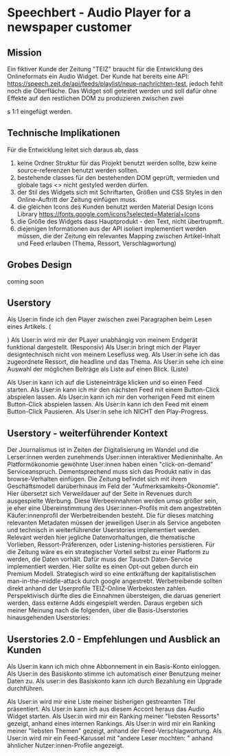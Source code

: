 # Speechbert - Audio Player for a newspaper customer

## Mission
Ein fiktiver Kunde der Zeitung "TEIZ" braucht für die Entwicklung des Onlineformats ein Audio Widget.
Der Kunde hat bereits eine API: https://speech.zeit.de/api/feeds/playlist/neue-nachrichten-test, jedoch fehlt noch die Oberfläche. Das Widget soll getestet werden und soll dafür ohne Effekte auf den restlichen DOM zu produzieren zwischen zwei <p>s 1:1 eingefügt werden.

## Technische Implikationen
Für die Entwicklung leitet sich daraus ab, dass 
1. keine Ordner Struktur für das Projekt benutzt werden sollte, bzw keine source-referenzen benutzt werden sollten.
2. bestehende classes für den bestehenden DOM geprüft, vermieden und globale tags <> nicht gestyled werden dürfen.
3. der Stil des Widgets sich mit Schriftarten, Größen und CSS Styles in den Online-Auftritt der Zeitung einfügen muss.
4. die gleichen Icons des Kunden benutzt werden Material Design Icons Library https://fonts.google.com/icons?selected=Material+Icons
5. die Größe des Widgets dass Hauptprodukt - den Text, nicht übertrupmft.
6. diejenigen Informationen aus der API isoliert implementiert werden müssen, die der Zeitung ein relevantes Mapping zwischen
    Artikel-Inhalt und Feed erlauben (Thema, Ressort, Verschlagwortung)

## Grobes Design
coming soon

## Userstory
Als User:in finde ich den Player zwischen zwei Paragraphen beim Lesen eines Artikels. (<p>)
Als User:in wird mir der PLayer unabhängig von meinem Endgerät funktional dargestellt. (Responsiv)
Als User:in bringt mich der Player designtechnisch nicht von meinem Lesefluss weg.
Als User:in sehe ich das zugeordnete Ressort, die headline und das Thema.
Als User:in sehe ich eine Auswahl der möglichen Beiträge als Liste auf einen Blick. (Liste)

Als User:in kann ich auf die Listeneinträge klicken und so einen Feed starten.
Als User:in kann ich mir den nächsten Feed mit einem Button-Click abspielen lassen.
Als User:in kann ich mir den vorherigen Feed mit einem Button-Click abspielen lassen.
Als User:in kann ich den Feed mit einem Button-Click Pausieren.
Als User:in sehe ich NICHT den Play-Progress.

## Userstory - weiterführender Kontext
Der Journalismus ist in Zeiten der Digitalisierung im Wandel und die Lerser:innen werden zunehmends User:innen interaktiver 
Medieninhalte. An Platformökonomie gewöhnte User:innen haben einen "click-on-demand" Serviceanspruch. Dementsprechend muss 
sich das Produkt nativ in das browse-Verhalten einfügen. Die Zeitung befindet sich mit ihrem Geschäftsmodell darüberhinaus im Feld der "Aufmerksamkeits-Ökonomie". Hier übersetzt sich Verweildauer auf der Seite in Revenues durch ausgespielte Werbung. Diese Werbeeinnahmen werden umso größer sein, je eher eine Übereinstimmung des User:innen-Profils mit dem angestrebten Käufer:innenprofil der Werbetreibenden besteht. Die für dieses matching relevanten Metadaten müssen der jeweiligen User:in als Service angeboten und technisch in weiterführender Userstories implementiert werden. Relevant werden hier jegliche Datenvorhaltungen, die thematische Vorlieben, Ressort-Präferenzen, oder Listening-histories persistieren. Für die Zeitung wäre es ein strategischer Vorteil selbst zu einer Platform zu werden, die Daten vorhält. Dafür muss der Tausch Daten-Service implementiert werden. Hier sollte es einen Opt-out geben durch ein Premium Modell. Strategisch wird so eine entkräftung der kapitalistischen man-in-the-middle-attack durch google angestrebt. Werbetreibende sollten direkt anhand der Userprofile TEIZ-Online Werbekosten zahlen. Perspektivisch dürfte dies die Einnahmen übersteigen, die daruas generiert werden, dass externe Adds eingespielt werden.
Daraus ergeben sich meiner Meinung nach die folgenden, über die Basis-Userstories hinausgehenden Userstories:

## Userstories 2.0 - Empfehlungen und Ausblick an Kunden
Als User:in kann ich mich ohne Abbonnement in ein Basis-Konto einloggen.
Als User:in des Basiskonto stimme ich automatisch einer Benutzung meiner Daten zu.
Als user:in des Basiskonto kann ich durch Bezahlung ein Upgrade durchführen.

Als User:in wird mir eine Liste meiner bisherigen gestreamten Titel präsentiert.
Als User:in kann ich aus diesem Accont heraus das Audio Widget starten.
Als User:in wird mir ein Ranking meiner "liebsten Ressorts" gezeigt, anhand eines internen Rankings.
Als User:in wird mir ein Ranking meiner "liebsten Themen" gezeigt, anhand der Feed-Verschlagwortung.
Als User:in wird mir ein Feed-Karussel mit "andere Leser mochten: " anhand ähnlicher Nutzer:innen-Profile angezeigt.